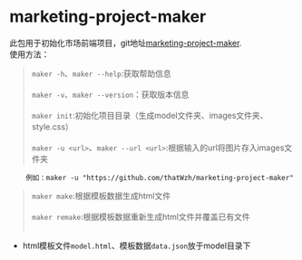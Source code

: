 # marketing-project-maker
此包用于初始化市场前端项目，git地址[marketing-project-maker](https://github.com/thatWzh/marketing-project-maker).<br>
使用方法：<br>
>`maker -h`、`maker --help`:获取帮助信息<br><br>
>`maker -v`、`maker --version`：获取版本信息<br><br>
>`maker init`:初始化项目目录（生成model文件夹、images文件夹、style.css）<br><br>
>`maker -u <url>`、`maker --url <url>`:根据输入的url将图片存入images文件夹<br>
```
    例如：maker -u "https://github.com/thatWzh/marketing-project-maker"
```
>`maker make`:根据模板数据生成html文件<br><br>
>`maker remake`:根据模板数据重新生成html文件并覆盖已有文件<br><br>
* html模板文件`model.html`、模板数据`data.json`放于model目录下
